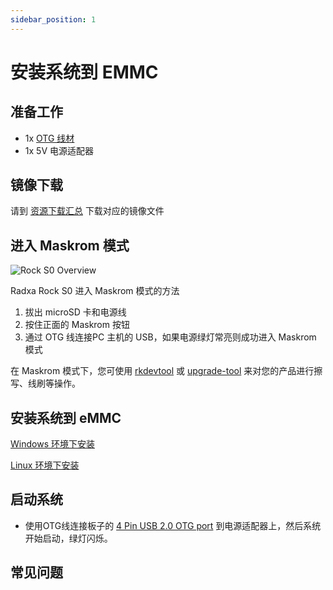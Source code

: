 ```yaml
---
sidebar_position: 1
---
```


# 安装系统到 EMMC

## 准备工作

- 1x [OTG 线材](/rockpi/rocks0/accessories/rocks0-wire.md)
- 1x 5V 电源适配器

## 镜像下载

请到 [资源下载汇总](/rockpi/rocks0/getting-started/download.md) 下载对应的镜像文件

## 进入 Maskrom 模式

![Rock S0 Overview](/img/rockpi/s0/mark_rock_pi_s0.webp)

Radxa Rock S0 进入 Maskrom 模式的方法

1. 拔出 microSD 卡和电源线
2. 按住正面的 Maskrom 按钮
3. 通过 OTG 线连接PC 主机的 USB，如果电源绿灯常亮则成功进入 Maskrom 模式

在 Maskrom 模式下，您可使用 [rkdevtool](rkdevtool) 或 [upgrade-tool](upgrade-tool) 来对您的产品进行擦写、线刷等操作。

## 安装系统到 eMMC

[Windows 环境下安装](rkdevtool)

[Linux 环境下安装](rkdeveloptool)

## 启动系统

- 使用OTG线连接板子的 [4 Pin USB 2.0 OTG port](/rockpi/rocks0/getting-started/overview.md) 到电源适配器上，然后系统开始启动，绿灯闪烁。

## 常见问题
